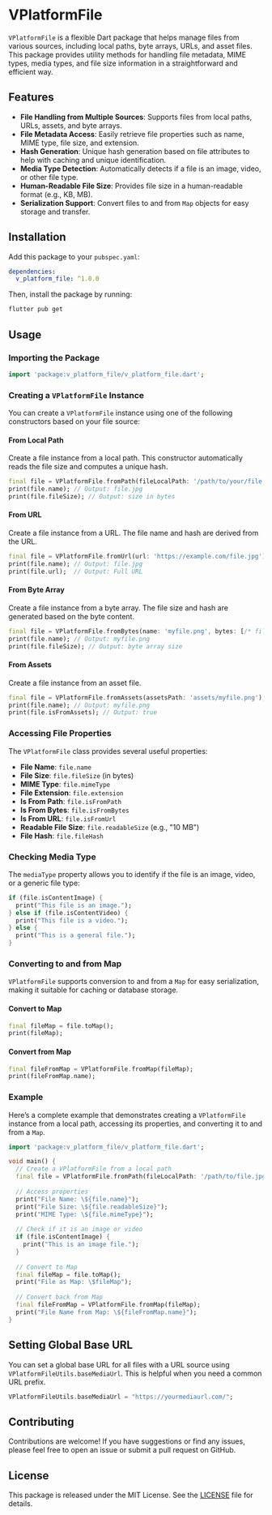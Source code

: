 # VPlatformFile

`VPlatformFile` is a flexible Dart package that helps manage files from various sources, including local paths, byte arrays, URLs, and asset files. This package provides utility methods for handling file metadata, MIME types, media types, and file size information in a straightforward and efficient way.

## Features

- **File Handling from Multiple Sources**: Supports files from local paths, URLs, assets, and byte arrays.
- **File Metadata Access**: Easily retrieve file properties such as name, MIME type, file size, and extension.
- **Hash Generation**: Unique hash generation based on file attributes to help with caching and unique identification.
- **Media Type Detection**: Automatically detects if a file is an image, video, or other file type.
- **Human-Readable File Size**: Provides file size in a human-readable format (e.g., KB, MB).
- **Serialization Support**: Convert files to and from `Map` objects for easy storage and transfer.

## Installation

Add this package to your `pubspec.yaml`:

```yaml
dependencies:
  v_platform_file: ^1.0.0
```

Then, install the package by running:

```bash
flutter pub get
```

## Usage

### Importing the Package

```dart
import 'package:v_platform_file/v_platform_file.dart';
```

### Creating a `VPlatformFile` Instance

You can create a `VPlatformFile` instance using one of the following constructors based on your file source:

#### From Local Path

Create a file instance from a local path. This constructor automatically reads the file size and computes a unique hash.

```dart
final file = VPlatformFile.fromPath(fileLocalPath: '/path/to/your/file.jpg');
print(file.name); // Output: file.jpg
print(file.fileSize); // Output: size in bytes
```

#### From URL

Create a file instance from a URL. The file name and hash are derived from the URL.

```dart
final file = VPlatformFile.fromUrl(url: 'https://example.com/file.jpg');
print(file.name); // Output: file.jpg
print(file.url);  // Output: Full URL
```

#### From Byte Array

Create a file instance from a byte array. The file size and hash are generated based on the byte content.

```dart
final file = VPlatformFile.fromBytes(name: 'myfile.png', bytes: [/* file bytes */]);
print(file.name); // Output: myfile.png
print(file.fileSize); // Output: byte array size
```

#### From Assets

Create a file instance from an asset file.

```dart
final file = VPlatformFile.fromAssets(assetsPath: 'assets/myfile.png');
print(file.name); // Output: myfile.png
print(file.isFromAssets); // Output: true
```

### Accessing File Properties

The `VPlatformFile` class provides several useful properties:

- **File Name**: `file.name`
- **File Size**: `file.fileSize` (in bytes)
- **MIME Type**: `file.mimeType`
- **File Extension**: `file.extension`
- **Is From Path**: `file.isFromPath`
- **Is From Bytes**: `file.isFromBytes`
- **Is From URL**: `file.isFromUrl`
- **Readable File Size**: `file.readableSize` (e.g., "10 MB")
- **File Hash**: `file.fileHash`

### Checking Media Type

The `mediaType` property allows you to identify if the file is an image, video, or a generic file type:

```dart
if (file.isContentImage) {
  print("This file is an image.");
} else if (file.isContentVideo) {
  print("This file is a video.");
} else {
  print("This is a general file.");
}
```

### Converting to and from Map

`VPlatformFile` supports conversion to and from a `Map` for easy serialization, making it suitable for caching or database storage.

#### Convert to Map

```dart
final fileMap = file.toMap();
print(fileMap);
```

#### Convert from Map

```dart
final fileFromMap = VPlatformFile.fromMap(fileMap);
print(fileFromMap.name);
```

### Example

Here’s a complete example that demonstrates creating a `VPlatformFile` instance from a local path, accessing its properties, and converting it to and from a `Map`.

```dart
import 'package:v_platform_file/v_platform_file.dart';

void main() {
  // Create a VPlatformFile from a local path
  final file = VPlatformFile.fromPath(fileLocalPath: '/path/to/file.jpg');
  
  // Access properties
  print("File Name: \${file.name}");
  print("File Size: \${file.readableSize}");
  print("MIME Type: \${file.mimeType}");
  
  // Check if it is an image or video
  if (file.isContentImage) {
    print("This is an image file.");
  }
  
  // Convert to Map
  final fileMap = file.toMap();
  print("File as Map: \$fileMap");
  
  // Convert back from Map
  final fileFromMap = VPlatformFile.fromMap(fileMap);
  print("File Name from Map: \${fileFromMap.name}");
}
```

## Setting Global Base URL

You can set a global base URL for all files with a URL source using `VPlatformFileUtils.baseMediaUrl`. This is helpful when you need a common URL prefix.

```dart
VPlatformFileUtils.baseMediaUrl = "https://yourmediaurl.com/";
```

## Contributing

Contributions are welcome! If you have suggestions or find any issues, please feel free to open an issue or submit a pull request on GitHub.

## License

This package is released under the MIT License. See the [LICENSE](./LICENSE) file for details.
